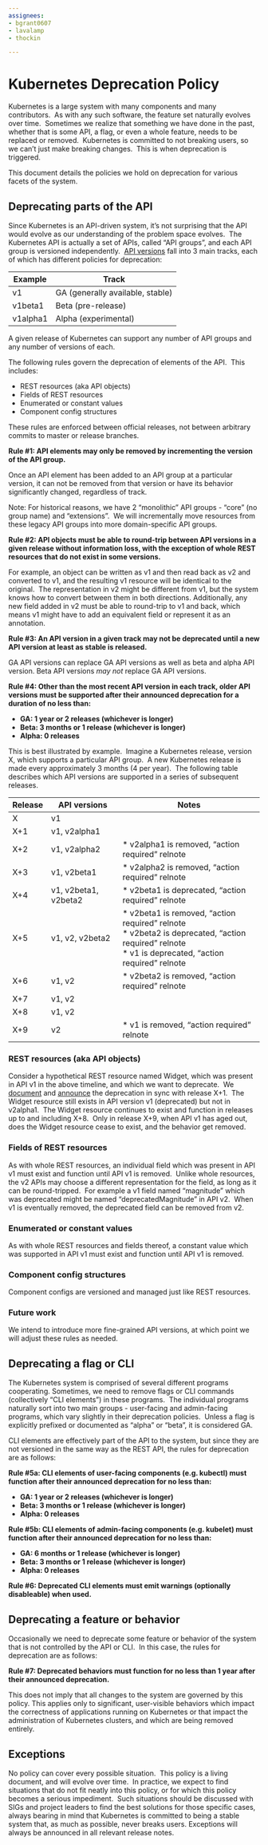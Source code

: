 ```yaml
---
assignees:
- bgrant0607
- lavalamp
- thockin

---
```


# Kubernetes Deprecation Policy

Kubernetes is a large system with many components and many contributors.  As
with any such software, the feature set naturally evolves over time.  Sometimes
we realize that something we have done in the past, whether that is some API, a
flag, or even a whole feature, needs to be replaced or removed.  Kubernetes is
committed to not breaking users, so we can’t just make breaking changes.  This
is when deprecation is triggered.

This document details the policies we hold on deprecation for various facets of
the system.

## Deprecating parts of the API

Since Kubernetes is an API-driven system, it’s not surprising that the API
would evolve as our understanding of the problem space evolves.  The Kubernetes
API is actually a set of APIs, called “API groups”, and each API group is
versioned independently.  [API versions](http://kubernetes.io/docs/api/)
fall into 3 main tracks, each of which has different policies for deprecation:

| Example  | Track                            |
|----------|----------------------------------|
| v1       | GA (generally available, stable) |
| v1beta1  | Beta (pre-release)               |
| v1alpha1 | Alpha (experimental)             |

A given release of Kubernetes can support any number of API groups and any
number of versions of each.

The following rules govern the deprecation of elements of the API.  This
includes:
   * REST resources (aka API objects)
   * Fields of REST resources
   * Enumerated or constant values
   * Component config structures

These rules are enforced between official releases, not between
arbitrary commits to master or release branches.

**Rule #1: API elements may only be removed by incrementing the version of the
API group.**

Once an API element has been added to an API group at a particular version, it
can not be removed from that version or have its behavior significantly
changed, regardless of track.

Note: For historical reasons, we have 2 “monolithic” API groups - “core” (no
group name) and “extensions”.  We will incrementally move resources from these
legacy API groups into more domain-specific API groups.

**Rule #2: API objects must be able to round-trip between API versions in a given
release without information loss, with the exception of whole REST resources
that do not exist in some versions.**

For example, an object can be written as v1 and then read back as v2 and
converted to v1, and the resulting v1 resource will be identical to the
original.  The representation in v2 might be different from v1, but the system
knows how to convert between them in both directions.  Additionally, any new
field added in v2 must be able to round-trip to v1 and back, which means v1
might have to add an equivalent field or represent it as an annotation.

**Rule #3: An API version in a given track may not be deprecated until a new
API version at least as stable is released.**

GA API versions can replace GA API versions as well as beta and alpha API
version.  Beta API versions *may not* replace GA API versions.

**Rule #4: Other than the most recent API version in each track, older API
versions must be supported after their announced deprecation for a duration of
no less than:**
   * **GA: 1 year or 2 releases (whichever is longer)**
   * **Beta: 3 months or 1 release (whichever is longer)**
   * **Alpha: 0 releases**

This is best illustrated by example.  Imagine a Kubernetes release, version X,
which supports a particular API group.  A new Kubernetes release is made every
approximately 3 months (4 per year).  The following table describes which API
versions are supported in a series of subsequent releases.

| Release | API versions | Notes |
|---------|--------------|-------|
| X       | v1           |       |
| X+1     | v1, v2alpha1 |       |
| X+2     | v1, v2alpha2 | * v2alpha1 is removed, “action required” relnote |
| X+3     | v1, v2beta1  | * v2alpha2 is removed, “action required” relnote |
| X+4     | v1, v2beta1, v2beta2 | * v2beta1 is deprecated, “action required” relnote |
| X+5     | v1, v2, v2beta2      | * v2beta1 is removed, “action required” relnote<br> * v2beta2 is deprecated, “action required” relnote<br> * v1 is deprecated, “action required” relnote |
| X+6     | v1, v2               | * v2beta2 is removed, “action required” relnote |
| X+7     | v1, v2               | |
| X+8     | v1, v2               | |
| X+9     | v2                   | * v1 is removed, “action required” relnote |

### REST resources (aka API objects)

Consider a hypothetical REST resource named Widget, which was present in API v1
in the above timeline, and which we want to deprecate.  We [document](http://kubernetes.io/docs/deprecated/)
and [announce](https://groups.google.com/forum/#!forum/kubernetes-announce) the
deprecation in sync with release X+1.  The Widget resource still exists in API
version v1 (deprecated) but not in v2alpha1.  The Widget resource continues to
exist and function in releases up to and including X+8.  Only in release X+9,
when API v1 has aged out, does the Widget resource cease to exist, and the
behavior get removed.

### Fields of REST resources

As with whole REST resources, an individual field which was present in API v1
must exist and function until API v1 is removed.  Unlike whole resources, the
v2 APIs may choose a different representation for the field, as long as it can
be round-tripped.  For example a v1 field named “magnitude” which was
deprecated might be named “deprecatedMagnitude” in API v2.  When v1 is
eventually removed, the deprecated field can be removed from v2.

### Enumerated or constant values

As with whole REST resources and fields thereof, a constant value which was
supported in API v1 must exist and function until API v1 is removed.

### Component config structures

Component configs are versioned and managed just like REST resources.

### Future work

We intend to introduce more fine-grained API versions, at which point we will
adjust these rules as needed.

## Deprecating a flag or CLI

The Kubernetes system is comprised of several different programs cooperating.
Sometimes, we need to remove flags or CLI commands (collectively “CLI
elements”) in these programs.  The individual programs naturally sort into two
main groups - user-facing and admin-facing programs, which vary slightly in
their deprecation policies.  Unless a flag is explicitly prefixed or documented
as “alpha” or “beta”, it is considered GA.

CLI elements are effectively part of the API to the system, but since they are
not versioned in the same way as the REST API, the rules for deprecation are as
follows:

**Rule #5a: CLI elements of user-facing components (e.g. kubectl) must function
after their announced deprecation for no less than:**
   * **GA: 1 year or 2 releases (whichever is longer)**
   * **Beta: 3 months or 1 release (whichever is longer)**
   * **Alpha: 0 releases**

**Rule #5b: CLI elements of admin-facing components (e.g. kubelet) must function
after their announced deprecation for no less than:**
   * **GA: 6 months or 1 release (whichever is longer)**
   * **Beta: 3 months or 1 release (whichever is longer)**
   * **Alpha: 0 releases**

**Rule #6: Deprecated CLI elements must emit warnings (optionally disableable)
when used.**

## Deprecating a feature or behavior

Occasionally we need to deprecate some feature or behavior of the system that
is not controlled by the API or CLI.  In this case, the rules for deprecation
are as follows:

**Rule #7: Deprecated behaviors must function for no less than 1 year after their
announced deprecation.**

This does not imply that all changes to the system are governed by this policy.
This applies only to significant, user-visible behaviors which impact the
correctness of applications running on Kubernetes or that impact the
administration of Kubernetes clusters, and which are being removed entirely.

## Exceptions

No policy can cover every possible situation.  This policy is a living
document, and will evolve over time.  In practice, we expect to find situations
that do not fit neatly into this policy, or for which this policy becomes a
serious impediment.  Such situations should be discussed with SIGs and project
leaders to find the best solutions for those specific cases, always bearing in
mind that Kubernetes is committed to being a stable system that, as much as
possible, never breaks users. Exceptions will always be announced in all
relevant release notes.
